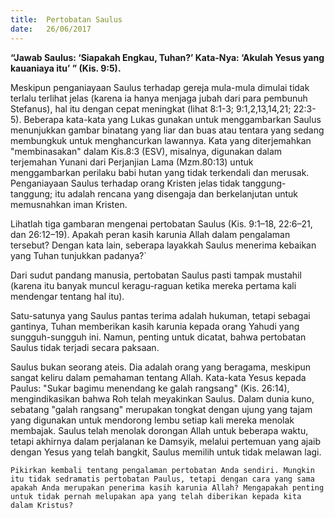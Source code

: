 ```yaml
---
title:  Pertobatan Saulus
date:   26/06/2017
---
```


**“Jawab Saulus: ‘Siapakah Engkau, Tuhan?’ Kata-Nya: ‘Akulah Yesus yang kauaniaya itu’ ” (Kis. 9:5).**

Meskipun penganiayaan Saulus terhadap gereja mula-mula dimulai tidak terlalu terlihat jelas (karena ia hanya menjaga jubah dari para pembunuh Stefanus), hal itu dengan cepat meningkat (lihat 8:1-3; 9:1,2,13,14,21; 22:3-5). Beberapa kata-kata yang Lukas gunakan untuk menggambarkan Saulus menunjukkan gambar binatang yang liar dan buas atau tentara yang sedang membungkuk untuk menghancurkan lawannya. Kata yang diterjemahkan "membinasakan" dalam Kis.8:3 (ESV), misalnya, digunakan dalam terjemahan Yunani dari Perjanjian Lama (Mzm.80:13) untuk menggambarkan perilaku babi hutan yang tidak terkendali dan merusak. Penganiayaan Saulus terhadap orang Kristen jelas tidak tanggung-tanggung; itu adalah rencana yang disengaja dan berkelanjutan untuk memusnahkan iman Kristen.

Lihatlah tiga gambaran mengenai pertobatan Saulus (Kis. 9:1–18, 22:6–21, dan 26:12–19). Apakah peran kasih karunia Allah dalam pengalaman tersebut? Dengan kata lain, seberapa layakkah Saulus menerima kebaikan yang Tuhan tunjukkan padanya?`

Dari sudut pandang manusia, pertobatan Saulus pasti tampak mustahil (karena itu banyak muncul keragu-raguan ketika mereka pertama kali mendengar tentang hal itu).

Satu-satunya yang Saulus pantas terima adalah hukuman, tetapi sebagai gantinya, Tuhan memberikan kasih karunia kepada orang Yahudi yang sungguh-sungguh ini. Namun, penting untuk dicatat, bahwa pertobatan Saulus tidak terjadi secara paksaan.

Saulus bukan seorang ateis. Dia adalah orang yang beragama, meskipun sangat keliru dalam pemahaman tentang Allah. Kata-kata Yesus kepada Paulus: "Sukar bagimu menendang ke galah rangsang" (Kis. 26:14), mengindikasikan bahwa Roh telah meyakinkan Saulus. Dalam dunia kuno, sebatang "galah rangsang" merupakan tongkat dengan ujung yang tajam yang digunakan untuk mendorong lembu setiap kali mereka menolak membajak. Saulus telah menolak dorongan Allah untuk beberapa waktu, tetapi akhirnya dalam perjalanan ke Damsyik, melalui pertemuan yang ajaib dengan Yesus yang telah bangkit, Saulus memilih untuk tidak melawan lagi.

`Pikirkan kembali tentang pengalaman pertobatan Anda sendiri. Mungkin itu tidak sedramatis pertobatan Paulus, tetapi dengan cara yang sama apakah Anda merupakan penerima kasih karunia Allah? Mengapakah penting untuk tidak pernah melupakan apa yang telah diberikan kepada kita dalam Kristus?`
